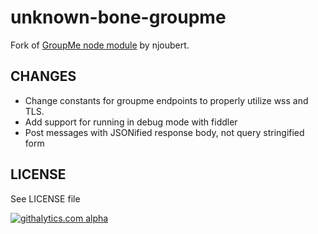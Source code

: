 unknown-bone-groupme
============

Fork of [GroupMe node module](https://www.npmjs.com/package/groupme) by njoubert.

## CHANGES

- Change constants for groupme endpoints to properly utilize wss and TLS.
- Add support for running in debug mode with fiddler
- Post messages with JSONified response body, not query stringified form

## LICENSE

See LICENSE file


[![githalytics.com alpha](https://cruel-carlota.pagodabox.com/267fa65389e14ec58d75b5e995f9501b "githalytics.com")](http://githalytics.com/njoubert/node-groupme)